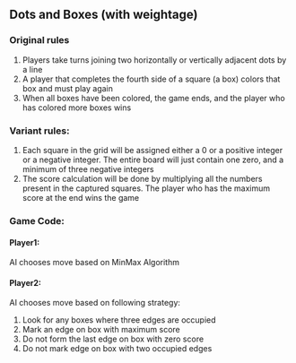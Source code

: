## Dots and Boxes (with weightage)

### Original rules 
1) Players take turns joining two horizontally or vertically adjacent dots by a line
2) A player that completes the fourth side of a square (a box) colors that box and must play again
3) When all boxes have been colored, the game ends, and the player who has colored more boxes wins

### Variant rules:
1) Each square in the grid will be assigned either a 0 or a positive integer or a negative integer. The entire board will just contain one zero, and a minimum of three negative integers
2) The score calculation will be done by multiplying all the numbers present in the captured squares. The player who has the maximum score at the end wins the game

### Game Code:
#### Player1: 
AI chooses move based on MinMax Algorithm
#### Player2: 
AI chooses move based on following strategy:
1) Look for any boxes where three edges are occupied
2) Mark an edge on box with maximum score 
3) Do not form the last edge on box with zero score
4) Do not mark edge on box with two occupied edges

